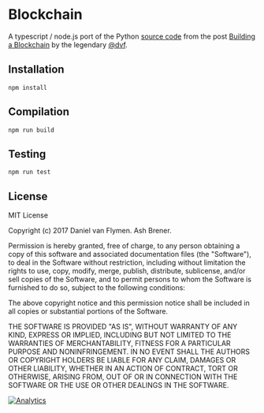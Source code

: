 # Blockchain

A typescript / node.js port of the Python [source code](../python) from the post [Building a Blockchain](https://medium.com/p/117428612f46) by the legendary [@dvf](https://github.com/dvf).

## Installation
```
npm install
```

## Compilation
```
npm run build
```

## Testing
```
npm run test
```

## License

MIT License

Copyright (c) 2017 Daniel van Flymen. Ash Brener.

Permission is hereby granted, free of charge, to any person obtaining a copy
of this software and associated documentation files (the "Software"), to deal
in the Software without restriction, including without limitation the rights
to use, copy, modify, merge, publish, distribute, sublicense, and/or sell
copies of the Software, and to permit persons to whom the Software is
furnished to do so, subject to the following conditions:

The above copyright notice and this permission notice shall be included in all
copies or substantial portions of the Software.

THE SOFTWARE IS PROVIDED "AS IS", WITHOUT WARRANTY OF ANY KIND, EXPRESS OR
IMPLIED, INCLUDING BUT NOT LIMITED TO THE WARRANTIES OF MERCHANTABILITY,
FITNESS FOR A PARTICULAR PURPOSE AND NONINFRINGEMENT. IN NO EVENT SHALL THE
AUTHORS OR COPYRIGHT HOLDERS BE LIABLE FOR ANY CLAIM, DAMAGES OR OTHER
LIABILITY, WHETHER IN AN ACTION OF CONTRACT, TORT OR OTHERWISE, ARISING FROM,
OUT OF OR IN CONNECTION WITH THE SOFTWARE OR THE USE OR OTHER DEALINGS IN THE
SOFTWARE.

[![Analytics](https://ga-beacon.appspot.com/UA-40562957-9/quiq/readme)](https://github.com/igrigorik/ga-beacon)
